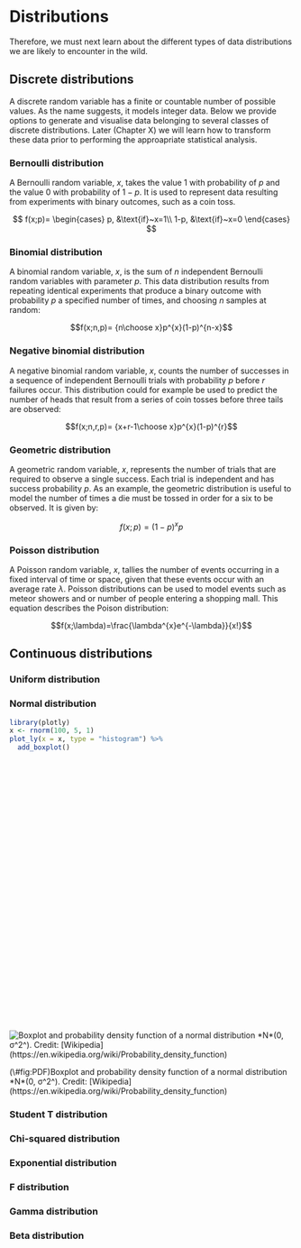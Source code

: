 # Distributions




Therefore, we must next learn about the different types of data distributions we are likely to encounter in the wild.

## Discrete distributions
A discrete random variable has a finite or countable number of possible values. As the name suggests, it models integer data. Below we provide options to generate and visualise data belonging to several classes of discrete distributions. Later (Chapter X) we will learn how to transform these data prior to performing the approapriate statistical analysis.

### Bernoulli distribution
A Bernoulli random variable, $x$, takes the value 1 with probability of $p$ and the value 0 with probability of $1−p$. It is used to represent data resulting from experiments with binary outcomes, such as a coin toss.

$$
f(x;p)=
  \begin{cases}
    p, &\text{if}~x=1\\
    1-p, &\text{if}~x=0
  \end{cases}
$$

### Binomial distribution
A binomial random variable, $x$, is the sum of $n$ independent Bernoulli random variables with parameter $p$. This data distribution results from repeating identical experiments that produce a binary outcome with probability $p$ a specified number of times, and choosing $n$ samples at random:

$$f(x;n,p)= {n\choose x}p^{x}(1-p)^{n-x}$$

### Negative binomial distribution
A negative binomial random variable, $x$, counts the number of successes in a sequence of independent Bernoulli trials with probability $p$ before $r$ failures occur. This distribution could for example be used to predict the number of heads that result from a series of coin tosses before three tails are observed:

$$f(x;n,r,p)= {x+r-1\choose x}p^{x}(1-p)^{r}$$



### Geometric distribution
A geometric random variable, $x$, represents the number of trials that are required to observe a single success. Each trial is independent and has success probability $p$. As an example, the geometric distribution is useful to model the number of times a die must be tossed in order for a six to be observed. It is given by:

$$f(x;p)=(1-p)^{x}p$$

### Poisson distribution
A Poisson random variable, $x$, tallies the number of events occurring in a fixed interval of time or space, given that these events occur with an average rate $\lambda$. Poisson distributions can be used to model events such as meteor showers and or number of people entering a shopping mall. This equation describes the Poison distribution:

$$f(x;\lambda)=\frac{\lambda^{x}e^{-\lambda}}{x!}$$



## Continuous distributions

### Uniform distribution



### Normal distribution


```r
library(plotly)
x <- rnorm(100, 5, 1)
plot_ly(x = x, type = "histogram") %>%
  add_boxplot()
```

<!--html_preserve--><div id="2a5e2afddd35" style="width:672px;height:480px;" class="plotly html-widget"></div>
<script type="application/json" data-for="2a5e2afddd35">{"x":{"visdat":{"2a5e7bc4506f":["function () ","plotlyVisDat"]},"cur_data":"2a5e7bc4506f","attrs":{"2a5e7bc4506f":{"x":[5.01917268219861,5.48315670811458,5.83336842115465,3.52578154094288,6.03601662516661,5.09001151216573,6.30867117691058,5.88034322238085,5.27869845839105,3.71979152713695,4.28244478771876,6.32045887264565,4.71629168885434,4.12644938002031,5.01993769674607,5.82960512930132,3.76419493374658,3.82641223336292,5.91120915727443,5.83882956590498,4.13922506869834,4.90372544624103,5.42987016736656,5.27080576304305,5.53065169207236,5.17169805383577,4.50578006985018,4.3242002632253,5.75820801285732,4.8814329119323,3.18565689606037,6.37782044318501,3.74137978048057,5.12795280237845,5.27855921580368,4.09986530109749,5.4170493398607,4.96913176854935,5.86792698658953,4.28475980603257,5.42221243304723,6.7257705503611,3.56133885617296,5.13093345454893,4.9396534238695,5.15422875356001,5.04528028427602,4.00655818189063,4.08150916288473,5.69398172062968,4.59644403342794,5.1015132468176,4.47216433417785,4.49477188074417,5.65121060192672,4.84802614821771,5.55924146245034,5.8557880873207,4.73505478830541,5.19541014482604,4.89218972580406,5.7769668355813,4.60876079927853,5.65388979548147,5.39046223275434,4.87634285506147,5.85310838399374,3.31085759216131,5.76335031059388,4.8290696257774,3.62988912691868,5.03252291824478,7.0522307619125,5.77438739995394,6.14701090410828,5.18831214717175,4.18964669777792,6.67460026939336,4.80801613445304,3.92368285443073,4.83896087571461,4.26983742889465,4.56415450894566,5.2008981278466,4.59663427944455,5.70219398179965,4.95641631205484,4.44520716529806,4.43775968876437,5.82363959559559,3.7768986755186,6.85707505995222,4.74930599774979,4.21950845495477,5.88510379163506,4.84957169726037,4.64956075619324,3.33344710783096,3.68188679995927,5.47504634334974],"alpha":1,"sizes":[10,100],"type":"histogram"},"2a5e7bc4506f.1":{"x":[5.01917268219861,5.48315670811458,5.83336842115465,3.52578154094288,6.03601662516661,5.09001151216573,6.30867117691058,5.88034322238085,5.27869845839105,3.71979152713695,4.28244478771876,6.32045887264565,4.71629168885434,4.12644938002031,5.01993769674607,5.82960512930132,3.76419493374658,3.82641223336292,5.91120915727443,5.83882956590498,4.13922506869834,4.90372544624103,5.42987016736656,5.27080576304305,5.53065169207236,5.17169805383577,4.50578006985018,4.3242002632253,5.75820801285732,4.8814329119323,3.18565689606037,6.37782044318501,3.74137978048057,5.12795280237845,5.27855921580368,4.09986530109749,5.4170493398607,4.96913176854935,5.86792698658953,4.28475980603257,5.42221243304723,6.7257705503611,3.56133885617296,5.13093345454893,4.9396534238695,5.15422875356001,5.04528028427602,4.00655818189063,4.08150916288473,5.69398172062968,4.59644403342794,5.1015132468176,4.47216433417785,4.49477188074417,5.65121060192672,4.84802614821771,5.55924146245034,5.8557880873207,4.73505478830541,5.19541014482604,4.89218972580406,5.7769668355813,4.60876079927853,5.65388979548147,5.39046223275434,4.87634285506147,5.85310838399374,3.31085759216131,5.76335031059388,4.8290696257774,3.62988912691868,5.03252291824478,7.0522307619125,5.77438739995394,6.14701090410828,5.18831214717175,4.18964669777792,6.67460026939336,4.80801613445304,3.92368285443073,4.83896087571461,4.26983742889465,4.56415450894566,5.2008981278466,4.59663427944455,5.70219398179965,4.95641631205484,4.44520716529806,4.43775968876437,5.82363959559559,3.7768986755186,6.85707505995222,4.74930599774979,4.21950845495477,5.88510379163506,4.84957169726037,4.64956075619324,3.33344710783096,3.68188679995927,5.47504634334974],"alpha":1,"sizes":[10,100],"type":"box"}},"layout":{"margin":{"b":40,"l":60,"t":25,"r":10},"xaxis":{"domain":[0,1]},"yaxis":{"domain":[0,1]},"hovermode":"closest","showlegend":true},"source":"A","config":{"modeBarButtonsToAdd":[{"name":"Collaborate","icon":{"width":1000,"ascent":500,"descent":-50,"path":"M487 375c7-10 9-23 5-36l-79-259c-3-12-11-23-22-31-11-8-22-12-35-12l-263 0c-15 0-29 5-43 15-13 10-23 23-28 37-5 13-5 25-1 37 0 0 0 3 1 7 1 5 1 8 1 11 0 2 0 4-1 6 0 3-1 5-1 6 1 2 2 4 3 6 1 2 2 4 4 6 2 3 4 5 5 7 5 7 9 16 13 26 4 10 7 19 9 26 0 2 0 5 0 9-1 4-1 6 0 8 0 2 2 5 4 8 3 3 5 5 5 7 4 6 8 15 12 26 4 11 7 19 7 26 1 1 0 4 0 9-1 4-1 7 0 8 1 2 3 5 6 8 4 4 6 6 6 7 4 5 8 13 13 24 4 11 7 20 7 28 1 1 0 4 0 7-1 3-1 6-1 7 0 2 1 4 3 6 1 1 3 4 5 6 2 3 3 5 5 6 1 2 3 5 4 9 2 3 3 7 5 10 1 3 2 6 4 10 2 4 4 7 6 9 2 3 4 5 7 7 3 2 7 3 11 3 3 0 8 0 13-1l0-1c7 2 12 2 14 2l218 0c14 0 25-5 32-16 8-10 10-23 6-37l-79-259c-7-22-13-37-20-43-7-7-19-10-37-10l-248 0c-5 0-9-2-11-5-2-3-2-7 0-12 4-13 18-20 41-20l264 0c5 0 10 2 16 5 5 3 8 6 10 11l85 282c2 5 2 10 2 17 7-3 13-7 17-13z m-304 0c-1-3-1-5 0-7 1-1 3-2 6-2l174 0c2 0 4 1 7 2 2 2 4 4 5 7l6 18c0 3 0 5-1 7-1 1-3 2-6 2l-173 0c-3 0-5-1-8-2-2-2-4-4-4-7z m-24-73c-1-3-1-5 0-7 2-2 3-2 6-2l174 0c2 0 5 0 7 2 3 2 4 4 5 7l6 18c1 2 0 5-1 6-1 2-3 3-5 3l-174 0c-3 0-5-1-7-3-3-1-4-4-5-6z"},"click":"function(gd) { \n        // is this being viewed in RStudio?\n        if (location.search == '?viewer_pane=1') {\n          alert('To learn about plotly for collaboration, visit:\\n https://cpsievert.github.io/plotly_book/plot-ly-for-collaboration.html');\n        } else {\n          window.open('https://cpsievert.github.io/plotly_book/plot-ly-for-collaboration.html', '_blank');\n        }\n      }"}],"cloud":false},"data":[{"x":[5.01917268219861,5.48315670811458,5.83336842115465,3.52578154094288,6.03601662516661,5.09001151216573,6.30867117691058,5.88034322238085,5.27869845839105,3.71979152713695,4.28244478771876,6.32045887264565,4.71629168885434,4.12644938002031,5.01993769674607,5.82960512930132,3.76419493374658,3.82641223336292,5.91120915727443,5.83882956590498,4.13922506869834,4.90372544624103,5.42987016736656,5.27080576304305,5.53065169207236,5.17169805383577,4.50578006985018,4.3242002632253,5.75820801285732,4.8814329119323,3.18565689606037,6.37782044318501,3.74137978048057,5.12795280237845,5.27855921580368,4.09986530109749,5.4170493398607,4.96913176854935,5.86792698658953,4.28475980603257,5.42221243304723,6.7257705503611,3.56133885617296,5.13093345454893,4.9396534238695,5.15422875356001,5.04528028427602,4.00655818189063,4.08150916288473,5.69398172062968,4.59644403342794,5.1015132468176,4.47216433417785,4.49477188074417,5.65121060192672,4.84802614821771,5.55924146245034,5.8557880873207,4.73505478830541,5.19541014482604,4.89218972580406,5.7769668355813,4.60876079927853,5.65388979548147,5.39046223275434,4.87634285506147,5.85310838399374,3.31085759216131,5.76335031059388,4.8290696257774,3.62988912691868,5.03252291824478,7.0522307619125,5.77438739995394,6.14701090410828,5.18831214717175,4.18964669777792,6.67460026939336,4.80801613445304,3.92368285443073,4.83896087571461,4.26983742889465,4.56415450894566,5.2008981278466,4.59663427944455,5.70219398179965,4.95641631205484,4.44520716529806,4.43775968876437,5.82363959559559,3.7768986755186,6.85707505995222,4.74930599774979,4.21950845495477,5.88510379163506,4.84957169726037,4.64956075619324,3.33344710783096,3.68188679995927,5.47504634334974],"type":"histogram","marker":{"fillcolor":"rgba(31,119,180,1)","color":"rgba(31,119,180,1)","line":{"color":"transparent"}},"xaxis":"x","yaxis":"y","frame":null},{"x":[5.01917268219861,5.48315670811458,5.83336842115465,3.52578154094288,6.03601662516661,5.09001151216573,6.30867117691058,5.88034322238085,5.27869845839105,3.71979152713695,4.28244478771876,6.32045887264565,4.71629168885434,4.12644938002031,5.01993769674607,5.82960512930132,3.76419493374658,3.82641223336292,5.91120915727443,5.83882956590498,4.13922506869834,4.90372544624103,5.42987016736656,5.27080576304305,5.53065169207236,5.17169805383577,4.50578006985018,4.3242002632253,5.75820801285732,4.8814329119323,3.18565689606037,6.37782044318501,3.74137978048057,5.12795280237845,5.27855921580368,4.09986530109749,5.4170493398607,4.96913176854935,5.86792698658953,4.28475980603257,5.42221243304723,6.7257705503611,3.56133885617296,5.13093345454893,4.9396534238695,5.15422875356001,5.04528028427602,4.00655818189063,4.08150916288473,5.69398172062968,4.59644403342794,5.1015132468176,4.47216433417785,4.49477188074417,5.65121060192672,4.84802614821771,5.55924146245034,5.8557880873207,4.73505478830541,5.19541014482604,4.89218972580406,5.7769668355813,4.60876079927853,5.65388979548147,5.39046223275434,4.87634285506147,5.85310838399374,3.31085759216131,5.76335031059388,4.8290696257774,3.62988912691868,5.03252291824478,7.0522307619125,5.77438739995394,6.14701090410828,5.18831214717175,4.18964669777792,6.67460026939336,4.80801613445304,3.92368285443073,4.83896087571461,4.26983742889465,4.56415450894566,5.2008981278466,4.59663427944455,5.70219398179965,4.95641631205484,4.44520716529806,4.43775968876437,5.82363959559559,3.7768986755186,6.85707505995222,4.74930599774979,4.21950845495477,5.88510379163506,4.84957169726037,4.64956075619324,3.33344710783096,3.68188679995927,5.47504634334974],"type":"box","orientation":"h","line":{"fillcolor":"rgba(255,127,14,1)","color":"rgba(255,127,14,1)"},"xaxis":"x","yaxis":"y","frame":null}],"highlight":{"on":"plotly_click","persistent":false,"dynamic":false,"selectize":false,"opacityDim":0.2,"selected":{"opacity":1}},"base_url":"https://plot.ly"},"evals":["config.modeBarButtonsToAdd.0.click"],"jsHooks":{"render":[{"code":"function(el, x) { var ctConfig = crosstalk.var('plotlyCrosstalkOpts').set({\"on\":\"plotly_click\",\"persistent\":false,\"dynamic\":false,\"selectize\":false,\"opacityDim\":0.2,\"selected\":{\"opacity\":1}}); }","data":null}]}}</script><!--/html_preserve-->

<div class="figure">
<img src="figures/Boxplot_vs_PDF.svg" alt="Boxplot and probability density function of a normal distribution *N*(0, σ^2^). Credit: [Wikipedia](https://en.wikipedia.org/wiki/Probability_density_function)"  />
<p class="caption">(\#fig:PDF)Boxplot and probability density function of a normal distribution *N*(0, σ^2^). Credit: [Wikipedia](https://en.wikipedia.org/wiki/Probability_density_function)</p>
</div>

### Student T distribution



### Chi-squared distribution



### Exponential distribution



### F distribution



### Gamma distribution

### Beta distribution
